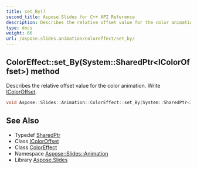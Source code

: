 ```yaml
---
title: set_By()
second_title: Aspose.Slides for C++ API Reference
description: Describes the relative offset value for the color animation. Write IColorOffset.
type: docs
weight: 66
url: /aspose.slides.animation/coloreffect/set_by/
---
```

## ColorEffect::set_By(System::SharedPtr\<IColorOffset\>) method


Describes the relative offset value for the color animation. Write [IColorOffset](../../icoloroffset/).

```cpp
void Aspose::Slides::Animation::ColorEffect::set_By(System::SharedPtr<IColorOffset> value) override
```

## See Also

* Typedef [SharedPtr](../../../system/sharedptr/)
* Class [IColorOffset](../../icoloroffset/)
* Class [ColorEffect](../)
* Namespace [Aspose::Slides::Animation](../../)
* Library [Aspose.Slides](../../../)